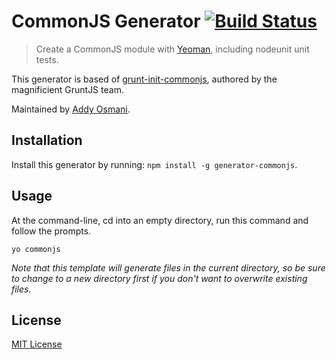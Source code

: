 # CommonJS Generator [![Build Status](https://secure.travis-ci.org/yeoman/generator-commonjs.png?branch=master)](https://travis-ci.org/yeoman/generator-commonjs)

> Create a CommonJS module with [Yeoman][], including nodeunit unit tests.

This generator is based of
[grunt-init-commonjs](https://github.com/gruntjs/grunt-init-commonjs), authored by the
magnificient GruntJS team.

Maintained by [Addy Osmani](https://github.com/addyosmani).

[Yeoman]: http://yeoman.io/


## Installation

Install this generator by running: `npm install -g generator-commonjs`.


## Usage

At the command-line, cd into an empty directory, run this command and follow the prompts.

```
yo commonjs
```

_Note that this template will generate files in the current directory, so be sure to change to a new directory first if you don't want to overwrite existing files._


## License

[MIT License](http://en.wikipedia.org/wiki/MIT_License)
